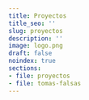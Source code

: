 ```yaml
---
title: Proyectos
title_seo: ''
slug: proyectos
description: ''
image: logo.png
draft: false
noindex: true
sections:
- file: proyectos
- file: tomas-falsas
---
```


